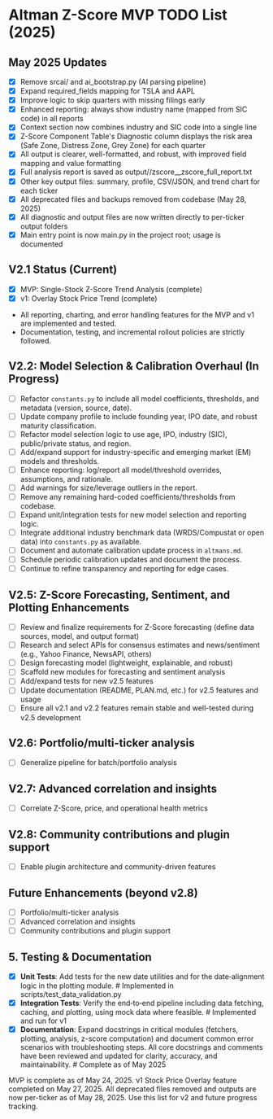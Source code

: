 # Altman Z-Score MVP TODO List (2025)

## May 2025 Updates
- [x] Remove srcai/ and ai_bootstrap.py (AI parsing pipeline)
- [x] Expand required_fields mapping for TSLA and AAPL
- [x] Improve logic to skip quarters with missing filings early
- [x] Enhanced reporting: always show industry name (mapped from SIC code) in all reports
- [x] Context section now combines industry and SIC code into a single line
- [x] Z-Score Component Table's Diagnostic column displays the risk area (Safe Zone, Distress Zone, Grey Zone) for each quarter
- [x] All output is clearer, well-formatted, and robust, with improved field mapping and value formatting
- [x] Full analysis report is saved as output/<TICKER>/zscore_<TICKER>_zscore_full_report.txt
- [x] Other key output files: summary, profile, CSV/JSON, and trend chart for each ticker
- [x] All deprecated files and backups removed from codebase (May 28, 2025)
- [x] All diagnostic and output files are now written directly to per-ticker output folders
- [x] Main entry point is now main.py in the project root; usage is documented

## V2.1 Status (Current)
- [x] MVP: Single-Stock Z-Score Trend Analysis (complete)
- [x] v1: Overlay Stock Price Trend (complete)
- All reporting, charting, and error handling features for the MVP and v1 are implemented and tested.
- Documentation, testing, and incremental rollout policies are strictly followed.

## V2.2: Model Selection & Calibration Overhaul (In Progress)
- [ ] Refactor `constants.py` to include all model coefficients, thresholds, and metadata (version, source, date).
- [ ] Update company profile to include founding year, IPO date, and robust maturity classification.
- [ ] Refactor model selection logic to use age, IPO, industry (SIC), public/private status, and region.
- [ ] Add/expand support for industry-specific and emerging market (EM) models and thresholds.
- [ ] Enhance reporting: log/report all model/threshold overrides, assumptions, and rationale.
- [ ] Add warnings for size/leverage outliers in the report.
- [ ] Remove any remaining hard-coded coefficients/thresholds from codebase.
- [ ] Expand unit/integration tests for new model selection and reporting logic.
- [ ] Integrate additional industry benchmark data (WRDS/Compustat or open data) into `constants.py` as available.
- [ ] Document and automate calibration update process in `altmans.md`.
- [ ] Schedule periodic calibration updates and document the process.
- [ ] Continue to refine transparency and reporting for edge cases.

## V2.5: Z-Score Forecasting, Sentiment, and Plotting Enhancements
- [ ] Review and finalize requirements for Z-Score forecasting (define data sources, model, and output format)
- [ ] Research and select APIs for consensus estimates and news/sentiment (e.g., Yahoo Finance, NewsAPI, others)
- [ ] Design forecasting model (lightweight, explainable, and robust)
- [ ] Scaffold new modules for forecasting and sentiment analysis
- [ ] Add/expand tests for new v2.5 features
- [ ] Update documentation (README, PLAN.md, etc.) for v2.5 features and usage
- [ ] Ensure all v2.1 and v2.2 features remain stable and well-tested during v2.5 development

## V2.6: Portfolio/multi-ticker analysis
- [ ] Generalize pipeline for batch/portfolio analysis

## V2.7: Advanced correlation and insights
- [ ] Correlate Z-Score, price, and operational health metrics

## V2.8: Community contributions and plugin support
- [ ] Enable plugin architecture and community-driven features

## Future Enhancements (beyond v2.8)
- [ ] Portfolio/multi-ticker analysis
- [ ] Advanced correlation and insights
- [ ] Community contributions and plugin support

## 5. Testing & Documentation
- [x] **Unit Tests**: Add tests for the new date utilities and for the date‑alignment logic in the plotting module.  # Implemented in scripts/test_data_validation.py
- [x] **Integration Tests**: Verify the end‑to‑end pipeline including data fetching, caching, and plotting, using mock data where feasible.  # Implemented and run for v1
- [x] **Documentation**: Expand docstrings in critical modules (fetchers, plotting, analysis, z-score computation) and document common error scenarios with troubleshooting steps. All core docstrings and comments have been reviewed and updated for clarity, accuracy, and maintainability.  # Complete as of May 2025

MVP is complete as of May 24, 2025.
v1 Stock Price Overlay feature completed on May 27, 2025.
All deprecated files removed and outputs are now per-ticker as of May 28, 2025.
Use this list for v2 and future progress tracking.
